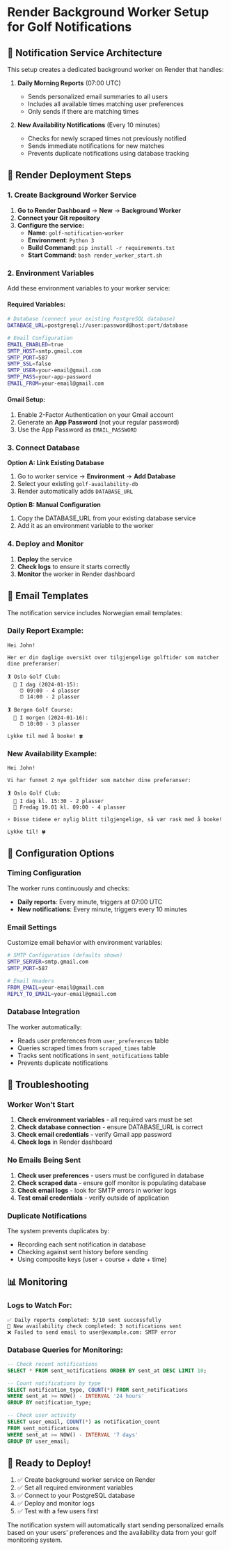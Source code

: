 # Render Background Worker Setup for Golf Notifications

## 🔔 Notification Service Architecture

This setup creates a dedicated background worker on Render that handles:

1. **Daily Morning Reports** (07:00 UTC)
   - Sends personalized email summaries to all users
   - Includes all available times matching user preferences
   - Only sends if there are matching times

2. **New Availability Notifications** (Every 10 minutes)
   - Checks for newly scraped times not previously notified
   - Sends immediate notifications for new matches
   - Prevents duplicate notifications using database tracking

## 🚀 Render Deployment Steps

### 1. Create Background Worker Service

1. **Go to Render Dashboard** → **New** → **Background Worker**
2. **Connect your Git repository**
3. **Configure the service:**
   - **Name**: `golf-notification-worker`
   - **Environment**: `Python 3`
   - **Build Command**: `pip install -r requirements.txt`
   - **Start Command**: `bash render_worker_start.sh`

### 2. Environment Variables

Add these environment variables to your worker service:

#### Required Variables:
```bash
# Database (connect your existing PostgreSQL database)
DATABASE_URL=postgresql://user:password@host:port/database

# Email Configuration
EMAIL_ENABLED=true
SMTP_HOST=smtp.gmail.com
SMTP_PORT=587
SMTP_SSL=false
SMTP_USER=your-email@gmail.com
SMTP_PASS=your-app-password
EMAIL_FROM=your-email@gmail.com
```

#### Gmail Setup:
1. Enable 2-Factor Authentication on your Gmail account
2. Generate an **App Password** (not your regular password)
3. Use the App Password as `EMAIL_PASSWORD`

### 3. Connect Database

**Option A: Link Existing Database**
1. Go to worker service → **Environment** → **Add Database**
2. Select your existing `golf-availability-db`
3. Render automatically adds `DATABASE_URL`

**Option B: Manual Configuration**
1. Copy the DATABASE_URL from your existing database service
2. Add it as an environment variable to the worker

### 4. Deploy and Monitor

1. **Deploy** the service
2. **Check logs** to ensure it starts correctly
3. **Monitor** the worker in Render dashboard

## 📧 Email Templates

The notification service includes Norwegian email templates:

### Daily Report Example:
```
Hei John!

Her er din daglige oversikt over tilgjengelige golftider som matcher dine preferanser:

🏌️ Oslo Golf Club:
  📅 I dag (2024-01-15):
    ⏰ 09:00 - 4 plasser
    ⏰ 14:00 - 2 plasser

🏌️ Bergen Golf Course:
  📅 I morgen (2024-01-16):
    ⏰ 10:00 - 3 plasser

Lykke til med å booke! 🍀
```

### New Availability Example:
```
Hei John!

Vi har funnet 2 nye golftider som matcher dine preferanser:

🏌️ Oslo Golf Club:
  📅 I dag kl. 15:30 - 2 plasser
  📅 Fredag 19.01 kl. 09:00 - 4 plasser

⚡ Disse tidene er nylig blitt tilgjengelige, så vær rask med å booke!

Lykke til! 🍀
```

## 🔧 Configuration Options

### Timing Configuration

The worker runs continuously and checks:
- **Daily reports**: Every minute, triggers at 07:00 UTC
- **New notifications**: Every minute, triggers every 10 minutes

### Email Settings

Customize email behavior with environment variables:
```bash
# SMTP Configuration (defaults shown)
SMTP_SERVER=smtp.gmail.com
SMTP_PORT=587

# Email Headers
FROM_EMAIL=your-email@gmail.com
REPLY_TO_EMAIL=your-email@gmail.com
```

### Database Integration

The worker automatically:
- Reads user preferences from `user_preferences` table
- Queries scraped times from `scraped_times` table
- Tracks sent notifications in `sent_notifications` table
- Prevents duplicate notifications

## 🐛 Troubleshooting

### Worker Won't Start

1. **Check environment variables** - all required vars must be set
2. **Check database connection** - ensure DATABASE_URL is correct
3. **Check email credentials** - verify Gmail app password
4. **Check logs** in Render dashboard

### No Emails Being Sent

1. **Check user preferences** - users must be configured in database
2. **Check scraped data** - ensure golf monitor is populating database
3. **Check email logs** - look for SMTP errors in worker logs
4. **Test email credentials** - verify outside of application

### Duplicate Notifications

The system prevents duplicates by:
- Recording each sent notification in database
- Checking against sent history before sending
- Using composite keys (user + course + date + time)

## 📊 Monitoring

### Logs to Watch For:
```
✅ Daily reports completed: 5/10 sent successfully
🔔 New availability check completed: 3 notifications sent
❌ Failed to send email to user@example.com: SMTP error
```

### Database Queries for Monitoring:
```sql
-- Check recent notifications
SELECT * FROM sent_notifications ORDER BY sent_at DESC LIMIT 10;

-- Count notifications by type
SELECT notification_type, COUNT(*) FROM sent_notifications 
WHERE sent_at >= NOW() - INTERVAL '24 hours' 
GROUP BY notification_type;

-- Check user activity
SELECT user_email, COUNT(*) as notification_count 
FROM sent_notifications 
WHERE sent_at >= NOW() - INTERVAL '7 days'
GROUP BY user_email;
```

## 🚀 Ready to Deploy!

1. ✅ Create background worker service on Render
2. ✅ Set all required environment variables
3. ✅ Connect to your PostgreSQL database
4. ✅ Deploy and monitor logs
5. ✅ Test with a few users first

The notification system will automatically start sending personalized emails based on your users' preferences and the availability data from your golf monitoring system.
